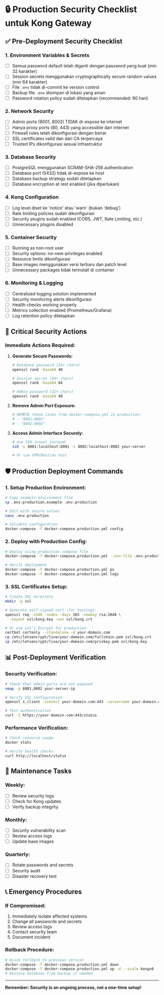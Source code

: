 # 🔒 Production Security Checklist untuk Kong Gateway

## ✅ Pre-Deployment Security Checklist

### 1. **Environment Variables & Secrets**

- [ ] Semua password default telah diganti dengan password yang kuat (min 32 karakter)
- [ ] Session secrets menggunakan cryptographically secure random values (min 64 karakter)
- [ ] File `.env` tidak di-commit ke version control
- [ ] Backup file `.env` disimpan di lokasi yang aman
- [ ] Password rotation policy sudah ditetapkan (recommended: 90 hari)

### 2. **Network Security**

- [ ] Admin ports (8001, 8002) TIDAK di-expose ke internet
- [ ] Hanya proxy ports (80, 443) yang accessible dari internet
- [ ] Firewall rules telah dikonfigurasi dengan benar
- [ ] SSL certificates valid dan dari CA terpercaya
- [ ] Trusted IPs dikonfigurasi sesuai infrastruktur

### 3. **Database Security**

- [ ] PostgreSQL menggunakan SCRAM-SHA-256 authentication
- [ ] Database port (5432) tidak di-expose ke host
- [ ] Database backup strategy sudah ditetapkan
- [ ] Database encryption at rest enabled (jika diperlukan)

### 4. **Kong Configuration**

- [ ] Log level diset ke 'notice' atau 'warn' (bukan 'debug')
- [ ] Rate limiting policies sudah dikonfigurasi
- [ ] Security plugins sudah enabled (CORS, JWT, Rate Limiting, etc.)
- [ ] Unnecessary plugins disabled

### 5. **Container Security**

- [ ] Running as non-root user
- [ ] Security options: no-new-privileges enabled
- [ ] Resource limits dikonfigurasi
- [ ] Base images menggunakan versi terbaru dan patch level
- [ ] Unnecessary packages tidak terinstall di container

### 6. **Monitoring & Logging**

- [ ] Centralized logging solution implemented
- [ ] Security monitoring alerts dikonfigurasi
- [ ] Health checks working properly
- [ ] Metrics collection enabled (Prometheus/Grafana)
- [ ] Log retention policy ditetapkan

## 🚨 Critical Security Actions

### Immediate Actions Required:

1. **Generate Secure Passwords:**

   ```bash
   # Database password (32+ chars)
   openssl rand -base64 48

   # Session secret (64+ chars)
   openssl rand -base64 64

   # Admin password (32+ chars)
   openssl rand -base64 48
   ```

2. **Remove Admin Port Exposure:**

   ```yaml
   # REMOVE these lines from docker-compose.yml in production:
   # - "8001:8001"
   # - "8002:8002"
   ```

3. **Access Admin Interface Securely:**

   ```bash
   # Use SSH tunnel instead:
   ssh -L 8001:localhost:8001 -L 8002:localhost:8002 your-server

   # Or use VPN/Bastion host
   ```

## 🛡️ Production Deployment Commands

### 1. Setup Production Environment:

```bash
# Copy example environment file
cp .env.production.example .env.production

# Edit with secure values
nano .env.production

# Validate configuration
docker-compose -f docker-compose.production.yml config
```

### 2. Deploy with Production Config:

```bash
# Deploy using production compose file
docker-compose -f docker-compose.production.yml --env-file .env.production up -d

# Verify deployment
docker-compose -f docker-compose.production.yml ps
docker-compose -f docker-compose.production.yml logs
```

### 3. SSL Certificates Setup:

```bash
# Create SSL directory
mkdir -p ssl

# Generate self-signed cert (for testing):
openssl req -x509 -nodes -days 365 -newkey rsa:2048 \
  -keyout ssl/kong.key -out ssl/kong.crt

# Or use Let's Encrypt for production:
certbot certonly --standalone -d your-domain.com
cp /etc/letsencrypt/live/your-domain.com/fullchain.pem ssl/kong.crt
cp /etc/letsencrypt/live/your-domain.com/privkey.pem ssl/kong.key
```

## 📊 Post-Deployment Verification

### Security Verification:

```bash
# Check that admin ports are not exposed
nmap -p 8001,8002 your-server-ip

# Verify SSL configuration
openssl s_client -connect your-domain.com:443 -servername your-domain.com

# Test authentication
curl -I https://your-domain.com:443/status
```

### Performance Verification:

```bash
# Check resource usage
docker stats

# Verify health checks
curl http://localhost/status
```

## 🔄 Maintenance Tasks

### Weekly:

- [ ] Review security logs
- [ ] Check for Kong updates
- [ ] Verify backup integrity

### Monthly:

- [ ] Security vulnerability scan
- [ ] Review access logs
- [ ] Update base images

### Quarterly:

- [ ] Rotate passwords and secrets
- [ ] Security audit
- [ ] Disaster recovery test

## 📞 Emergency Procedures

### If Compromised:

1. Immediately isolate affected systems
2. Change all passwords and secrets
3. Review access logs
4. Contact security team
5. Document incident

### Rollback Procedure:

```bash
# Quick rollback to previous version
docker-compose -f docker-compose.production.yml down
docker-compose -f docker-compose.production.yml up -d --scale kong=0
# Restore database from backup if needed
```

---

**Remember: Security is an ongoing process, not a one-time setup!**

